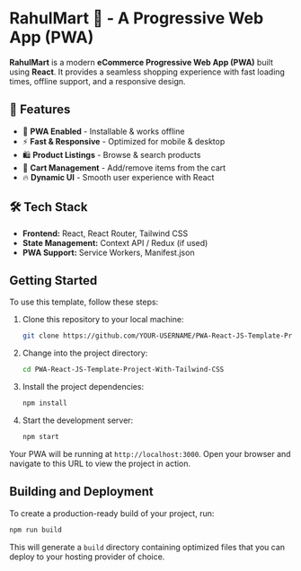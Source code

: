 # RahulMart 🛒 - A Progressive Web App (PWA)

**RahulMart** is a modern **eCommerce Progressive Web App (PWA)** built using **React**. It provides a seamless shopping experience with fast loading times, offline support, and a responsive design.

## 🚀 Features
- 📱 **PWA Enabled** - Installable & works offline  
- ⚡ **Fast & Responsive** - Optimized for mobile & desktop  
- 🛍️ **Product Listings** - Browse & search products  
- 🛒 **Cart Management** - Add/remove items from the cart  
- 🔥 **Dynamic UI** - Smooth user experience with React  

## 🛠️ Tech Stack
- **Frontend:** React, React Router, Tailwind CSS  
- **State Management:** Context API / Redux (if used)  
- **PWA Support:** Service Workers, Manifest.json  

## Getting Started

To use this template, follow these steps:

1. Clone this repository to your local machine:

   ```bash
   git clone https://github.com/YOUR-USERNAME/PWA-React-JS-Template-Project-With-Tailwind-CSS.git
   ```

2. Change into the project directory:

   ```bash
   cd PWA-React-JS-Template-Project-With-Tailwind-CSS
   ```

3. Install the project dependencies:

   ```bash
   npm install
   ```

4. Start the development server:

   ```bash
   npm start
   ```

Your PWA will be running at `http://localhost:3000`. Open your browser and navigate to this URL to view the project in action.

## Building and Deployment

To create a production-ready build of your project, run:

```bash
npm run build
```

This will generate a `build` directory containing optimized files that you can deploy to your hosting provider of choice.
